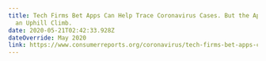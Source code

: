 ```yaml
---
title: Tech Firms Bet Apps Can Help Trace Coronavirus Cases. But the Apps Face
  an Uphill Climb.
date: 2020-05-21T02:42:33.928Z
dateOverride: May 2020
link: https://www.consumerreports.org/coronavirus/tech-firms-bet-apps-can-help-trace-coronavirus-cases-but-the-apps-face-an-uphill-climb/
---
```

